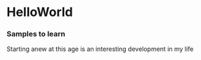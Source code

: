 # HelloWorld
<h3><p>Samples to learn</p></h3>
<p>Starting anew at this age is an interesting development in my life</p>
